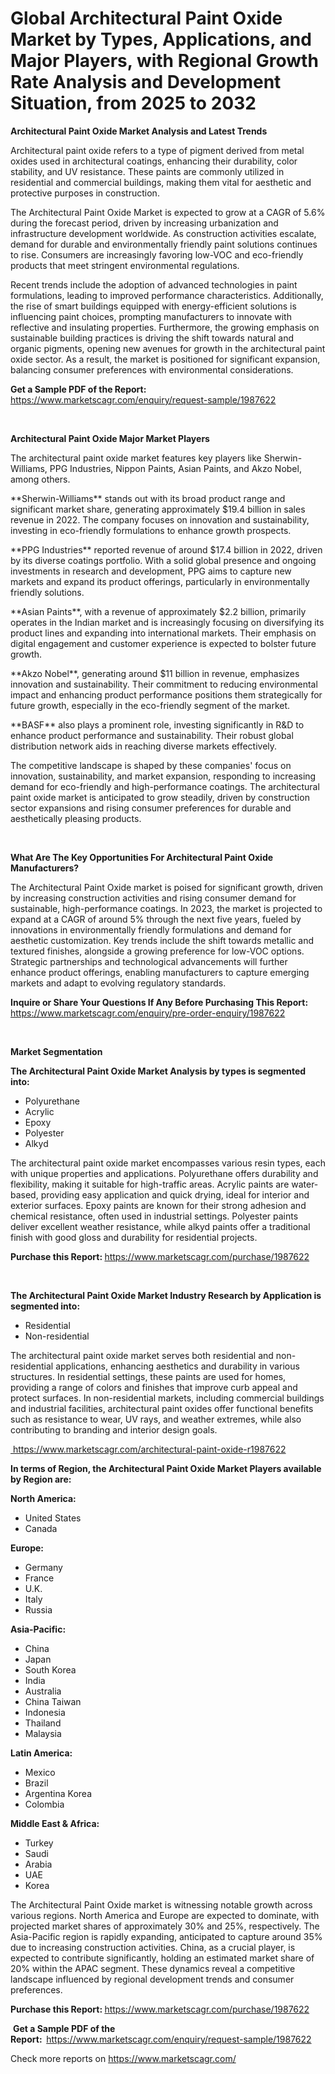 <p><h1>Global Architectural Paint Oxide Market by Types, Applications, and Major Players, with Regional Growth Rate Analysis and Development Situation, from 2025 to 2032</h1></p><p><strong>Architectural Paint Oxide Market Analysis and Latest Trends</strong></p>
<p><p>Architectural paint oxide refers to a type of pigment derived from metal oxides used in architectural coatings, enhancing their durability, color stability, and UV resistance. These paints are commonly utilized in residential and commercial buildings, making them vital for aesthetic and protective purposes in construction.</p><p>The Architectural Paint Oxide Market is expected to grow at a CAGR of 5.6% during the forecast period, driven by increasing urbanization and infrastructure development worldwide. As construction activities escalate, demand for durable and environmentally friendly paint solutions continues to rise. Consumers are increasingly favoring low-VOC and eco-friendly products that meet stringent environmental regulations.</p><p>Recent trends include the adoption of advanced technologies in paint formulations, leading to improved performance characteristics. Additionally, the rise of smart buildings equipped with energy-efficient solutions is influencing paint choices, prompting manufacturers to innovate with reflective and insulating properties. Furthermore, the growing emphasis on sustainable building practices is driving the shift towards natural and organic pigments, opening new avenues for growth in the architectural paint oxide sector. As a result, the market is positioned for significant expansion, balancing consumer preferences with environmental considerations.</p></p>
<p><strong>Get a Sample PDF of the Report:&nbsp;</strong> <a href="https://www.marketscagr.com/enquiry/request-sample/1987622?utm_campaign=3127&utm_medium=2&utm_source=Github&utm_content=ia&utm_term=03042025&utm_id=architectural-paint-oxide">https://www.marketscagr.com/enquiry/request-sample/1987622</a></p>
<p>&nbsp;</p>
<p><strong>Architectural Paint Oxide Major Market Players</strong></p>
<p><p>The architectural paint oxide market features key players like Sherwin-Williams, PPG Industries, Nippon Paints, Asian Paints, and Akzo Nobel, among others.</p><p>**Sherwin-Williams** stands out with its broad product range and significant market share, generating approximately $19.4 billion in sales revenue in 2022. The company focuses on innovation and sustainability, investing in eco-friendly formulations to enhance growth prospects.</p><p>**PPG Industries** reported revenue of around $17.4 billion in 2022, driven by its diverse coatings portfolio. With a solid global presence and ongoing investments in research and development, PPG aims to capture new markets and expand its product offerings, particularly in environmentally friendly solutions.</p><p>**Asian Paints**, with a revenue of approximately $2.2 billion, primarily operates in the Indian market and is increasingly focusing on diversifying its product lines and expanding into international markets. Their emphasis on digital engagement and customer experience is expected to bolster future growth.</p><p>**Akzo Nobel**, generating around $11 billion in revenue, emphasizes innovation and sustainability. Their commitment to reducing environmental impact and enhancing product performance positions them strategically for future growth, especially in the eco-friendly segment of the market.</p><p>**BASF** also plays a prominent role, investing significantly in R&D to enhance product performance and sustainability. Their robust global distribution network aids in reaching diverse markets effectively.</p><p>The competitive landscape is shaped by these companies' focus on innovation, sustainability, and market expansion, responding to increasing demand for eco-friendly and high-performance coatings. The architectural paint oxide market is anticipated to grow steadily, driven by construction sector expansions and rising consumer preferences for durable and aesthetically pleasing products.</p></p>
<p>&nbsp;</p>
<p><strong>What Are The Key Opportunities For Architectural Paint Oxide Manufacturers?</strong></p>
<p><p>The Architectural Paint Oxide market is poised for significant growth, driven by increasing construction activities and rising consumer demand for sustainable, high-performance coatings. In 2023, the market is projected to expand at a CAGR of around 5% through the next five years, fueled by innovations in environmentally friendly formulations and demand for aesthetic customization. Key trends include the shift towards metallic and textured finishes, alongside a growing preference for low-VOC options. Strategic partnerships and technological advancements will further enhance product offerings, enabling manufacturers to capture emerging markets and adapt to evolving regulatory standards.</p></p>
<p><strong>Inquire or Share Your Questions If Any Before Purchasing This Report:</strong> <a href="https://www.marketscagr.com/enquiry/pre-order-enquiry/1987622?utm_campaign=3127&utm_medium=2&utm_source=Github&utm_content=ia&utm_term=03042025&utm_id=architectural-paint-oxide">https://www.marketscagr.com/enquiry/pre-order-enquiry/1987622</a></p>
<p>&nbsp;</p>
<p><strong>Market Segmentation</strong></p>
<p><strong>The Architectural Paint Oxide Market Analysis by types is segmented into:</strong></p>
<p><ul><li>Polyurethane</li><li>Acrylic</li><li>Epoxy</li><li>Polyester</li><li>Alkyd</li></ul></p>
<p><p>The architectural paint oxide market encompasses various resin types, each with unique properties and applications. Polyurethane offers durability and flexibility, making it suitable for high-traffic areas. Acrylic paints are water-based, providing easy application and quick drying, ideal for interior and exterior surfaces. Epoxy paints are known for their strong adhesion and chemical resistance, often used in industrial settings. Polyester paints deliver excellent weather resistance, while alkyd paints offer a traditional finish with good gloss and durability for residential projects.</p></p>
<p><strong>Purchase this Report:&nbsp;</strong><a href="https://www.marketscagr.com/purchase/1987622?utm_campaign=3127&utm_medium=2&utm_source=Github&utm_content=ia&utm_term=03042025&utm_id=architectural-paint-oxide">https://www.marketscagr.com/purchase/1987622</a></p>
<p>&nbsp;</p>
<p><strong>The Architectural Paint Oxide Market Industry Research by Application is segmented into:</strong></p>
<p><ul><li>Residential</li><li>Non-residential</li></ul></p>
<p><p>The architectural paint oxide market serves both residential and non-residential applications, enhancing aesthetics and durability in various structures. In residential settings, these paints are used for homes, providing a range of colors and finishes that improve curb appeal and protect surfaces. In non-residential markets, including commercial buildings and industrial facilities, architectural paint oxides offer functional benefits such as resistance to wear, UV rays, and weather extremes, while also contributing to branding and interior design goals.</p></p>
<p><a href="https://www.marketscagr.com/architectural-paint-oxide-r1987622?utm_campaign=3127&utm_medium=2&utm_source=Github&utm_content=ia&utm_term=03042025&utm_id=architectural-paint-oxide">&nbsp;https://www.marketscagr.com/architectural-paint-oxide-r1987622</a></p>
<p><strong>In terms of Region, the Architectural Paint Oxide Market Players available by Region are:</strong></p>
<p>
    <p> <strong> North America: </strong>
        <ul>
            <li>United States</li>
            <li>Canada</li>
        </ul>
        </p> 
    <p> <strong> Europe: </strong>
        <ul>
            <li>Germany</li>
            <li>France</li>
            <li>U.K.</li>
            <li>Italy</li>
            <li>Russia</li>
        </ul>
        </p> 
    <p> <strong> Asia-Pacific: </strong>
        <ul>
            <li>China</li>
            <li>Japan</li>
            <li>South Korea</li>
            <li>India</li>
            <li>Australia</li>
            <li>China Taiwan</li>
            <li>Indonesia</li>
            <li>Thailand</li>
            <li>Malaysia</li>
        </ul>
        </p> 
    <p> <strong> Latin America: </strong>
        <ul>
            <li>Mexico</li>
            <li>Brazil</li>
            <li>Argentina Korea</li>
            <li>Colombia</li>
        </ul>
        </p> 
    <p> <strong> Middle East & Africa: </strong>
        <ul>
            <li>Turkey</li>
            <li>Saudi</li>
            <li>Arabia</li>
            <li>UAE</li>
            <li>Korea</li>
        </ul>
    </p>
    </p>
<p><p>The Architectural Paint Oxide market is witnessing notable growth across various regions. North America and Europe are expected to dominate, with projected market shares of approximately 30% and 25%, respectively. The Asia-Pacific region is rapidly expanding, anticipated to capture around 35% due to increasing construction activities. China, as a crucial player, is expected to contribute significantly, holding an estimated market share of 20% within the APAC segment. These dynamics reveal a competitive landscape influenced by regional development trends and consumer preferences.</p></p>
<p><strong>Purchase this Report: </strong><a href="https://www.marketscagr.com/purchase/1987622?utm_campaign=3127&utm_medium=2&utm_source=Github&utm_content=ia&utm_term=03042025&utm_id=architectural-paint-oxide">https://www.marketscagr.com/purchase/1987622</a></p>
<p>&nbsp;<strong>Get a Sample PDF of the Report:&nbsp;&nbsp;</strong><a href="https://www.marketscagr.com/enquiry/request-sample/1987622?utm_campaign=3127&utm_medium=2&utm_source=Github&utm_content=ia&utm_term=03042025&utm_id=architectural-paint-oxide">https://www.marketscagr.com/enquiry/request-sample/1987622</a></p>
<p><strong></strong></p>
<p>Check more reports on <a href="https://www.marketscagr.com/?utm_campaign=3127&utm_medium=2&utm_source=Github&utm_content=ia&utm_term=03042025&utm_id=architectural-paint-oxide">https://www.marketscagr.com/</a></p>